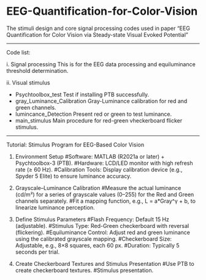# EEG-Quantification-for-Color-Vision
The stimuli design and core signal processing codes used in paper “EEG Quantification for Color Vision via Steady-state Visual Evoked Potential”

-----------------------------------------------------------------------------------------------------------------
Code list:

i.	Signal processing
This is for the EEG data processing and equiluminance threshold determination.

ii.	Visual stimulus
* Psychtoolbox_test
Test if installing PTB successfully.
* gray_Luminance_Calibration
Gray-Luminance calibration for red and green channels.
* lumincance_Detection
Present red or green to test luminance.
* main_stimulus
Main procedure for red-green vheckerboard flicker stimulus.

-----------------------------------------------------------------------------------------------------------------
Tutorial: Stimulus Program for EEG-Based Color Vision

1. Environment Setup
#Software: MATLAB (R2021a or later) + Psychtoolbox-3 (PTB).
#Hardware: LCD/LED monitor with high refresh rate (≥ 60 Hz).
#Calibration Tools: Display calibration device (e.g., Spyder 5 Elite) to ensure luminance accuracy.

2. Grayscale–Luminance Calibration
#Measure the actual luminance (cd/m²) for a series of grayscale values (0–255) for the Red and Green channels separately.
#Fit a mapping function, e.g., L = a*Gray^γ + b, to linearize luminance perception.

4. Define Stimulus Parameters
#Flash Frequency: Default 15 Hz (adjustable).
#Stimulus Type: Red-Green checkerboard with reversal (flickering).
#Equiluminance Control: Adjust red and green luminance using the calibrated grayscale mapping.
#Checkerboard Size: Adjustable, e.g., 8×8 squares, each 60 px.
#Duration: Typically 5 seconds per trial.

6. Create Checkerboard Textures and Stimulus Presentation
#Use PTB to create checkerboard textures.
#Stimulus presentation.


